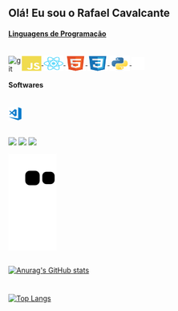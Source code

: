 ## Olá! Eu sou o Rafael Cavalcante 
 <div>
  <a href="https://github.com/RafaelCava">
</div>
 <h4>Linguagens de Programação</h4>
<div style="display: inline_block"><br>
  <img align="center" alt="Rafa-Js" height="30" width="40" src="https://raw.githubusercontent.com/devicons/devicon/master/icons/javascript/javascript-plain.svg">
  <img align="center" alt="Rafa-React" height="30" width="40" src="https://raw.githubusercontent.com/devicons/devicon/master/icons/react/react-original.svg">
  <img align="center" alt="Rafa-HTML" height="30" width="40" src="https://raw.githubusercontent.com/devicons/devicon/master/icons/html5/html5-original.svg">
  <img align="center" alt="Rafa-CSS" height="30" width="40" src="https://raw.githubusercontent.com/devicons/devicon/master/icons/css3/css3-original.svg">
  <img align="center" alt="Rafa-Python" height="30" width="40" src="https://raw.githubusercontent.com/devicons/devicon/master/icons/python/python-original.svg">
  <a href="https://git-scm.com/" target="_blank"> <img align="left" alt="git" width="26px" src="https://www.vectorlogo.zone/logos/git-scm/git-scm-icon.svg"/> </a>
 <img align="center" alt="GitHub" width="26px" src="https://github.com/Aakarsh-B/trying-repos/blob/master/github.svg" />
</div>
 
 <h4>Softwares</h4>
 <div style="display: inline-block"><br>
  <img align="left" alt="Visual Studio Code" width="26px" src="https://raw.githubusercontent.com/github/explore/80688e429a7d4ef2fca1e82350fe8e3517d3494d/topics/visual-studio-code/visual-studio-code.png" />
  
 </div><br>
 <br>
<div style="display: inline-block"><br> 
  <a href="https://instagram.com/faeldabike" target="_blank"><img src="https://img.shields.io/badge/-Instagram-%23E4405F?style=for-the-badge&logo=instagram&logoColor=white" target="_blank"></a>
  <a href = "mailto: jogosmaneiros.rafael@gmail.com" target="_blank"><img src="https://img.shields.io/badge/-Gmail-%23333?style=for-the-badge&logo=gmail&logoColor=white" target="_blank"></a>
  <a href="https://www.linkedin.com/in/rafael-cavalcante-148a54143/" target="_blank"><img src="https://img.shields.io/badge/-LinkedIn-%230077B5?style=for-the-badge&logo=linkedin&logoColor=white" target="_blank"></a> 
 
  ![Snake animation](https://github.com/rafaballerini/rafaballerini/blob/output/github-contribution-grid-snake.svg)
 
</div>
 
 
 [![Anurag's GitHub stats](https://github-readme-stats.vercel.app/api?username=RafaelCava&show_icons=true&theme=synthwave)](https://github.com/anuraghazra/github-readme-stats)
 
#
 [![Top Langs](https://github-readme-stats.vercel.app/api/top-langs/?username=RafaelCava)](https://github.com/anuraghazra/github-readme-stats)

 

